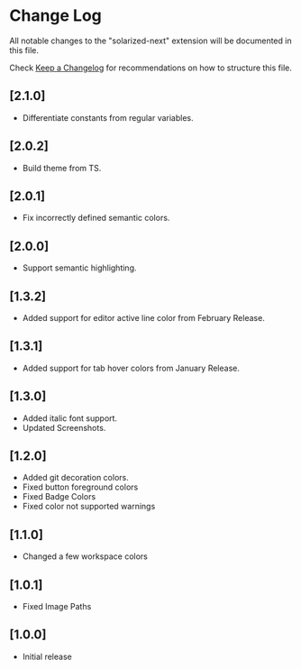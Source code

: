 # Change Log

All notable changes to the "solarized-next" extension will be documented in this
file.

Check [Keep a Changelog](http://keepachangelog.com/) for recommendations on how
to structure this file.

## [2.1.0]

- Differentiate constants from regular variables.

## [2.0.2]

- Build theme from TS.

## [2.0.1]

- Fix incorrectly defined semantic colors.

## [2.0.0]

- Support semantic highlighting.

## [1.3.2]

- Added support for editor active line color from February Release.

## [1.3.1]

- Added support for tab hover colors from January Release.

## [1.3.0]

- Added italic font support.
- Updated Screenshots.

## [1.2.0]

- Added git decoration colors.
- Fixed button foreground colors
- Fixed Badge Colors
- Fixed color not supported warnings

## [1.1.0]

- Changed a few workspace colors

## [1.0.1]

- Fixed Image Paths

## [1.0.0]

- Initial release
